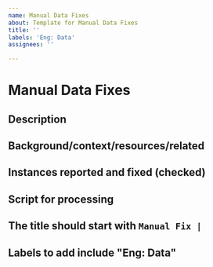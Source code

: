 ```yaml
---
name: Manual Data Fixes
about: Template for Manual Data Fixes
title: ''
labels: 'Eng: Data'
assignees: ''

---
```


# Manual Data Fixes

## Description

## Background/context/resources/related

## Instances reported and fixed (checked)

## Script for processing

## The title should start with ```Manual Fix |```

## Labels to add include "Eng: Data"


